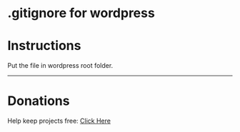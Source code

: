 .gitignore for wordpress
========================

# Instructions

Put the file in wordpress root folder.

------------------------

# Donations

Help keep projects free: <a href="https://www.paypal.com/donate/?business=X3W3QTHS7BDW4&no_recurring=0&item_name=Help+me+to+continue+the+free+projects&currency_code=BRL" >Click Here</a>
